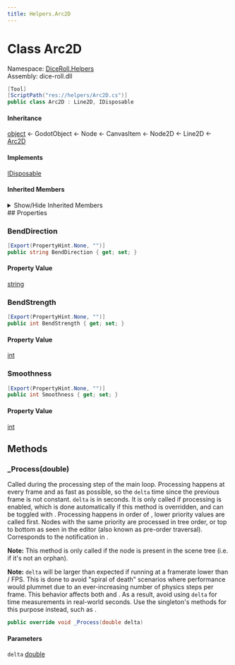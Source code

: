 ```yaml
---
title: Helpers.Arc2D
---
```


# <a id="DiceRoll_Helpers_Arc2D"></a> Class Arc2D

Namespace: [DiceRoll.Helpers](DiceRoll.Helpers.md)  
Assembly: dice\-roll.dll  

```csharp
[Tool]
[ScriptPath("res://helpers/Arc2D.cs")]
public class Arc2D : Line2D, IDisposable
```

#### Inheritance

[object](https://learn.microsoft.com/dotnet/api/system.object) ← 
GodotObject ← 
Node ← 
CanvasItem ← 
Node2D ← 
Line2D ← 
[Arc2D](DiceRoll.Helpers.Arc2D.md)

#### Implements

[IDisposable](https://learn.microsoft.com/dotnet/api/system.idisposable)

#### Inherited Members

<details>
<summary>Show/Hide Inherited Members</summary>

Line2D.SetPointPosition\(int, Vector2\),   
Line2D.GetPointPosition\(int\),   
Line2D.GetPointCount\(\),   
Line2D.AddPoint\(Vector2, int\),   
Line2D.RemovePoint\(int\),   
Line2D.ClearPoints\(\),   
Line2D.InvokeGodotClassMethod\(in godot\_string\_name, NativeVariantPtrArgs, out godot\_variant\),   
Line2D.HasGodotClassMethod\(in godot\_string\_name\),   
Line2D.HasGodotClassSignal\(in godot\_string\_name\),   
Line2D.Points,   
Line2D.Closed,   
Line2D.Width,   
Line2D.WidthCurve,   
Line2D.DefaultColor,   
Line2D.Gradient,   
Line2D.Texture,   
Line2D.TextureMode,   
Line2D.JointMode,   
Line2D.BeginCapMode,   
Line2D.EndCapMode,   
Line2D.SharpLimit,   
Line2D.RoundPrecision,   
Line2D.Antialiased,   
Node2D.Rotate\(float\),   
Node2D.MoveLocalX\(float, bool\),   
Node2D.MoveLocalY\(float, bool\),   
Node2D.Translate\(Vector2\),   
Node2D.GlobalTranslate\(Vector2\),   
Node2D.ApplyScale\(Vector2\),   
Node2D.LookAt\(Vector2\),   
Node2D.GetAngleTo\(Vector2\),   
Node2D.ToLocal\(Vector2\),   
Node2D.ToGlobal\(Vector2\),   
Node2D.GetRelativeTransformToParent\(Node\),   
Node2D.InvokeGodotClassMethod\(in godot\_string\_name, NativeVariantPtrArgs, out godot\_variant\),   
Node2D.HasGodotClassMethod\(in godot\_string\_name\),   
Node2D.HasGodotClassSignal\(in godot\_string\_name\),   
Node2D.Position,   
Node2D.Rotation,   
Node2D.RotationDegrees,   
Node2D.Scale,   
Node2D.Skew,   
Node2D.Transform,   
Node2D.GlobalPosition,   
Node2D.GlobalRotation,   
Node2D.GlobalRotationDegrees,   
Node2D.GlobalScale,   
Node2D.GlobalSkew,   
Node2D.GlobalTransform,   
CanvasItem.NotificationTransformChanged,   
CanvasItem.NotificationLocalTransformChanged,   
CanvasItem.NotificationDraw,   
CanvasItem.NotificationVisibilityChanged,   
CanvasItem.NotificationEnterCanvas,   
CanvasItem.NotificationExitCanvas,   
CanvasItem.NotificationWorld2DChanged,   
CanvasItem.\_Draw\(\),   
CanvasItem.GetCanvasItem\(\),   
CanvasItem.IsVisibleInTree\(\),   
CanvasItem.Show\(\),   
CanvasItem.Hide\(\),   
CanvasItem.QueueRedraw\(\),   
CanvasItem.MoveToFront\(\),   
CanvasItem.DrawLine\(Vector2, Vector2, Color, float, bool\),   
CanvasItem.DrawDashedLine\(Vector2, Vector2, Color, float, float, bool, bool\),   
CanvasItem.DrawPolyline\(Vector2\[\], Color, float, bool\),   
CanvasItem.DrawPolyline\(ReadOnlySpan\<Vector2\>, Color, float, bool\),   
CanvasItem.DrawPolylineColors\(Vector2\[\], Color\[\], float, bool\),   
CanvasItem.DrawPolylineColors\(ReadOnlySpan\<Vector2\>, ReadOnlySpan\<Color\>, float, bool\),   
CanvasItem.DrawArc\(Vector2, float, float, float, int, Color, float, bool\),   
CanvasItem.DrawMultiline\(Vector2\[\], Color, float, bool\),   
CanvasItem.DrawMultiline\(ReadOnlySpan\<Vector2\>, Color, float, bool\),   
CanvasItem.DrawMultilineColors\(Vector2\[\], Color\[\], float, bool\),   
CanvasItem.DrawMultilineColors\(ReadOnlySpan\<Vector2\>, ReadOnlySpan\<Color\>, float, bool\),   
CanvasItem.DrawRect\(Rect2, Color, bool, float, bool\),   
CanvasItem.DrawCircle\(Vector2, float, Color, bool, float, bool\),   
CanvasItem.DrawTexture\(Texture2D, Vector2, Color?\),   
CanvasItem.DrawTextureRect\(Texture2D, Rect2, bool, Color?, bool\),   
CanvasItem.DrawTextureRectRegion\(Texture2D, Rect2, Rect2, Color?, bool, bool\),   
CanvasItem.DrawMsdfTextureRectRegion\(Texture2D, Rect2, Rect2, Color?, double, double, double\),   
CanvasItem.DrawLcdTextureRectRegion\(Texture2D, Rect2, Rect2, Color?\),   
CanvasItem.DrawStyleBox\(StyleBox, Rect2\),   
CanvasItem.DrawPrimitive\(Vector2\[\], Color\[\], Vector2\[\], Texture2D\),   
CanvasItem.DrawPrimitive\(ReadOnlySpan\<Vector2\>, ReadOnlySpan\<Color\>, ReadOnlySpan\<Vector2\>, Texture2D\),   
CanvasItem.DrawPolygon\(Vector2\[\], Color\[\], Vector2\[\], Texture2D\),   
CanvasItem.DrawPolygon\(ReadOnlySpan\<Vector2\>, ReadOnlySpan\<Color\>, ReadOnlySpan\<Vector2\>, Texture2D\),   
CanvasItem.DrawColoredPolygon\(Vector2\[\], Color, Vector2\[\], Texture2D\),   
CanvasItem.DrawColoredPolygon\(ReadOnlySpan\<Vector2\>, Color, ReadOnlySpan\<Vector2\>, Texture2D\),   
CanvasItem.DrawString\(Font, Vector2, string, HorizontalAlignment, float, int, Color?, TextServer.JustificationFlag, TextServer.Direction, TextServer.Orientation\),   
CanvasItem.DrawMultilineString\(Font, Vector2, string, HorizontalAlignment, float, int, int, Color?, TextServer.LineBreakFlag, TextServer.JustificationFlag, TextServer.Direction, TextServer.Orientation\),   
CanvasItem.DrawStringOutline\(Font, Vector2, string, HorizontalAlignment, float, int, int, Color?, TextServer.JustificationFlag, TextServer.Direction, TextServer.Orientation\),   
CanvasItem.DrawMultilineStringOutline\(Font, Vector2, string, HorizontalAlignment, float, int, int, int, Color?, TextServer.LineBreakFlag, TextServer.JustificationFlag, TextServer.Direction, TextServer.Orientation\),   
CanvasItem.DrawChar\(Font, Vector2, string, int, Color?\),   
CanvasItem.DrawCharOutline\(Font, Vector2, string, int, int, Color?\),   
CanvasItem.DrawMesh\(Mesh, Texture2D, Transform2D?, Color?\),   
CanvasItem.DrawMultimesh\(MultiMesh, Texture2D\),   
CanvasItem.DrawSetTransform\(Vector2, float, Vector2?\),   
CanvasItem.DrawSetTransformMatrix\(Transform2D\),   
CanvasItem.DrawAnimationSlice\(double, double, double, double\),   
CanvasItem.DrawEndAnimation\(\),   
CanvasItem.GetTransform\(\),   
CanvasItem.GetGlobalTransform\(\),   
CanvasItem.GetGlobalTransformWithCanvas\(\),   
CanvasItem.GetViewportTransform\(\),   
CanvasItem.GetViewportRect\(\),   
CanvasItem.GetCanvasTransform\(\),   
CanvasItem.GetScreenTransform\(\),   
CanvasItem.GetLocalMousePosition\(\),   
CanvasItem.GetGlobalMousePosition\(\),   
CanvasItem.GetCanvas\(\),   
CanvasItem.GetCanvasLayerNode\(\),   
CanvasItem.GetWorld2D\(\),   
CanvasItem.SetNotifyLocalTransform\(bool\),   
CanvasItem.IsLocalTransformNotificationEnabled\(\),   
CanvasItem.SetNotifyTransform\(bool\),   
CanvasItem.IsTransformNotificationEnabled\(\),   
CanvasItem.ForceUpdateTransform\(\),   
CanvasItem.MakeCanvasPositionLocal\(Vector2\),   
CanvasItem.MakeInputLocal\(InputEvent\),   
CanvasItem.SetVisibilityLayerBit\(uint, bool\),   
CanvasItem.GetVisibilityLayerBit\(uint\),   
CanvasItem.EmitSignalDraw\(\),   
CanvasItem.EmitSignalVisibilityChanged\(\),   
CanvasItem.EmitSignalHidden\(\),   
CanvasItem.EmitSignalItemRectChanged\(\),   
CanvasItem.InvokeGodotClassMethod\(in godot\_string\_name, NativeVariantPtrArgs, out godot\_variant\),   
CanvasItem.HasGodotClassMethod\(in godot\_string\_name\),   
CanvasItem.HasGodotClassSignal\(in godot\_string\_name\),   
CanvasItem.Visible,   
CanvasItem.Modulate,   
CanvasItem.SelfModulate,   
CanvasItem.ShowBehindParent,   
CanvasItem.TopLevel,   
CanvasItem.ClipChildren,   
CanvasItem.LightMask,   
CanvasItem.VisibilityLayer,   
CanvasItem.ZIndex,   
CanvasItem.ZAsRelative,   
CanvasItem.YSortEnabled,   
CanvasItem.TextureFilter,   
CanvasItem.TextureRepeat,   
CanvasItem.Material,   
CanvasItem.UseParentMaterial,   
CanvasItem.Draw,   
CanvasItem.VisibilityChanged,   
CanvasItem.Hidden,   
CanvasItem.ItemRectChanged,   
Node.NotificationEnterTree,   
Node.NotificationExitTree,   
Node.NotificationMovedInParent,   
Node.NotificationReady,   
Node.NotificationPaused,   
Node.NotificationUnpaused,   
Node.NotificationPhysicsProcess,   
Node.NotificationProcess,   
Node.NotificationParented,   
Node.NotificationUnparented,   
Node.NotificationSceneInstantiated,   
Node.NotificationDragBegin,   
Node.NotificationDragEnd,   
Node.NotificationPathRenamed,   
Node.NotificationChildOrderChanged,   
Node.NotificationInternalProcess,   
Node.NotificationInternalPhysicsProcess,   
Node.NotificationPostEnterTree,   
Node.NotificationDisabled,   
Node.NotificationEnabled,   
Node.NotificationResetPhysicsInterpolation,   
Node.NotificationEditorPreSave,   
Node.NotificationEditorPostSave,   
Node.NotificationWMMouseEnter,   
Node.NotificationWMMouseExit,   
Node.NotificationWMWindowFocusIn,   
Node.NotificationWMWindowFocusOut,   
Node.NotificationWMCloseRequest,   
Node.NotificationWMGoBackRequest,   
Node.NotificationWMSizeChanged,   
Node.NotificationWMDpiChange,   
Node.NotificationVpMouseEnter,   
Node.NotificationVpMouseExit,   
Node.NotificationOsMemoryWarning,   
Node.NotificationTranslationChanged,   
Node.NotificationWMAbout,   
Node.NotificationCrash,   
Node.NotificationOsImeUpdate,   
Node.NotificationApplicationResumed,   
Node.NotificationApplicationPaused,   
Node.NotificationApplicationFocusIn,   
Node.NotificationApplicationFocusOut,   
Node.NotificationTextServerChanged,   
Node.GetNode\<T\>\(NodePath\),   
Node.GetNodeOrNull\<T\>\(NodePath\),   
Node.GetChild\<T\>\(int, bool\),   
Node.GetChildOrNull\<T\>\(int, bool\),   
Node.GetOwner\<T\>\(\),   
Node.GetOwnerOrNull\<T\>\(\),   
Node.GetParent\<T\>\(\),   
Node.GetParentOrNull\<T\>\(\),   
Node.\_EnterTree\(\),   
Node.\_ExitTree\(\),   
Node.\_GetConfigurationWarnings\(\),   
Node.\_Input\(InputEvent\),   
Node.\_PhysicsProcess\(double\),   
Node.\_Process\(double\),   
Node.\_Ready\(\),   
Node.\_ShortcutInput\(InputEvent\),   
Node.\_UnhandledInput\(InputEvent\),   
Node.\_UnhandledKeyInput\(InputEvent\),   
Node.PrintOrphanNodes\(\),   
Node.AddSibling\(Node, bool\),   
Node.AddChild\(Node, bool, Node.InternalMode\),   
Node.RemoveChild\(Node\),   
Node.Reparent\(Node, bool\),   
Node.GetChildCount\(bool\),   
Node.GetChildren\(bool\),   
Node.GetChild\(int, bool\),   
Node.HasNode\(NodePath\),   
Node.GetNode\(NodePath\),   
Node.GetNodeOrNull\(NodePath\),   
Node.GetParent\(\),   
Node.FindChild\(string, bool, bool\),   
Node.FindChildren\(string, string, bool, bool\),   
Node.FindParent\(string\),   
Node.HasNodeAndResource\(NodePath\),   
Node.GetNodeAndResource\(NodePath\),   
Node.IsInsideTree\(\),   
Node.IsPartOfEditedScene\(\),   
Node.IsAncestorOf\(Node\),   
Node.IsGreaterThan\(Node\),   
Node.GetPath\(\),   
Node.GetPathTo\(Node, bool\),   
Node.AddToGroup\(StringName, bool\),   
Node.RemoveFromGroup\(StringName\),   
Node.IsInGroup\(StringName\),   
Node.MoveChild\(Node, int\),   
Node.GetGroups\(\),   
Node.GetIndex\(bool\),   
Node.PrintTree\(\),   
Node.PrintTreePretty\(\),   
Node.GetTreeString\(\),   
Node.GetTreeStringPretty\(\),   
Node.PropagateNotification\(int\),   
Node.PropagateCall\(StringName, Array, bool\),   
Node.SetPhysicsProcess\(bool\),   
Node.GetPhysicsProcessDeltaTime\(\),   
Node.IsPhysicsProcessing\(\),   
Node.GetProcessDeltaTime\(\),   
Node.SetProcess\(bool\),   
Node.IsProcessing\(\),   
Node.SetProcessInput\(bool\),   
Node.IsProcessingInput\(\),   
Node.SetProcessShortcutInput\(bool\),   
Node.IsProcessingShortcutInput\(\),   
Node.SetProcessUnhandledInput\(bool\),   
Node.IsProcessingUnhandledInput\(\),   
Node.SetProcessUnhandledKeyInput\(bool\),   
Node.IsProcessingUnhandledKeyInput\(\),   
Node.CanProcess\(\),   
Node.SetDisplayFolded\(bool\),   
Node.IsDisplayedFolded\(\),   
Node.SetProcessInternal\(bool\),   
Node.IsProcessingInternal\(\),   
Node.SetPhysicsProcessInternal\(bool\),   
Node.IsPhysicsProcessingInternal\(\),   
Node.IsPhysicsInterpolated\(\),   
Node.IsPhysicsInterpolatedAndEnabled\(\),   
Node.ResetPhysicsInterpolation\(\),   
Node.SetTranslationDomainInherited\(\),   
Node.GetWindow\(\),   
Node.GetLastExclusiveWindow\(\),   
Node.GetTree\(\),   
Node.CreateTween\(\),   
Node.Duplicate\(int\),   
Node.ReplaceBy\(Node, bool\),   
Node.SetSceneInstanceLoadPlaceholder\(bool\),   
Node.GetSceneInstanceLoadPlaceholder\(\),   
Node.SetEditableInstance\(Node, bool\),   
Node.IsEditableInstance\(Node\),   
Node.GetViewport\(\),   
Node.QueueFree\(\),   
Node.RequestReady\(\),   
Node.IsNodeReady\(\),   
Node.SetMultiplayerAuthority\(int, bool\),   
Node.GetMultiplayerAuthority\(\),   
Node.IsMultiplayerAuthority\(\),   
Node.RpcConfig\(StringName, Variant\),   
Node.GetRpcConfig\(\),   
Node.Atr\(string, StringName\),   
Node.AtrN\(string, StringName, int, StringName\),   
Node.Rpc\(StringName, params Variant\[\]\),   
Node.Rpc\(StringName, ReadOnlySpan\<Variant\>\),   
Node.RpcId\(long, StringName, params Variant\[\]\),   
Node.RpcId\(long, StringName, ReadOnlySpan\<Variant\>\),   
Node.UpdateConfigurationWarnings\(\),   
Node.CallDeferredThreadGroup\(StringName, params Variant\[\]\),   
Node.CallDeferredThreadGroup\(StringName, ReadOnlySpan\<Variant\>\),   
Node.SetDeferredThreadGroup\(StringName, Variant\),   
Node.NotifyDeferredThreadGroup\(int\),   
Node.CallThreadSafe\(StringName, params Variant\[\]\),   
Node.CallThreadSafe\(StringName, ReadOnlySpan\<Variant\>\),   
Node.SetThreadSafe\(StringName, Variant\),   
Node.NotifyThreadSafe\(int\),   
Node.EmitSignalReady\(\),   
Node.EmitSignalRenamed\(\),   
Node.EmitSignalTreeEntered\(\),   
Node.EmitSignalTreeExiting\(\),   
Node.EmitSignalTreeExited\(\),   
Node.EmitSignalChildEnteredTree\(Node\),   
Node.EmitSignalChildExitingTree\(Node\),   
Node.EmitSignalChildOrderChanged\(\),   
Node.EmitSignalReplacingBy\(Node\),   
Node.EmitSignalEditorDescriptionChanged\(Node\),   
Node.EmitSignalEditorStateChanged\(\),   
Node.InvokeGodotClassMethod\(in godot\_string\_name, NativeVariantPtrArgs, out godot\_variant\),   
Node.HasGodotClassMethod\(in godot\_string\_name\),   
Node.HasGodotClassSignal\(in godot\_string\_name\),   
Node.Name,   
Node.UniqueNameInOwner,   
Node.SceneFilePath,   
Node.Owner,   
Node.Multiplayer,   
Node.ProcessMode,   
Node.ProcessPriority,   
Node.ProcessPhysicsPriority,   
Node.ProcessThreadGroup,   
Node.ProcessThreadGroupOrder,   
Node.ProcessThreadMessages,   
Node.PhysicsInterpolationMode,   
Node.AutoTranslateMode,   
Node.EditorDescription,   
Node.Ready,   
Node.Renamed,   
Node.TreeEntered,   
Node.TreeExiting,   
Node.TreeExited,   
Node.ChildEnteredTree,   
Node.ChildExitingTree,   
Node.ChildOrderChanged,   
Node.ReplacingBy,   
Node.EditorDescriptionChanged,   
Node.EditorStateChanged,   
GodotObject.NotificationPostinitialize,   
GodotObject.NotificationPredelete,   
GodotObject.NotificationExtensionReloaded,   
GodotObject.InstanceFromId\(ulong\),   
GodotObject.IsInstanceIdValid\(ulong\),   
GodotObject.IsInstanceValid\(GodotObject?\),   
GodotObject.WeakRef\(GodotObject?\),   
GodotObject.Dispose\(\),   
GodotObject.Dispose\(bool\),   
GodotObject.ToString\(\),   
GodotObject.ToSignal\(GodotObject, StringName\),   
GodotObject.\_Get\(StringName\),   
GodotObject.\_GetPropertyList\(\),   
GodotObject.\_IterGet\(Variant\),   
GodotObject.\_IterInit\(Array\),   
GodotObject.\_IterNext\(Array\),   
GodotObject.\_Notification\(int\),   
GodotObject.\_PropertyCanRevert\(StringName\),   
GodotObject.\_PropertyGetRevert\(StringName\),   
GodotObject.\_Set\(StringName, Variant\),   
GodotObject.\_ValidateProperty\(Dictionary\),   
GodotObject.Free\(\),   
GodotObject.GetClass\(\),   
GodotObject.IsClass\(string\),   
GodotObject.Set\(StringName, Variant\),   
GodotObject.Get\(StringName\),   
GodotObject.SetIndexed\(NodePath, Variant\),   
GodotObject.GetIndexed\(NodePath\),   
GodotObject.GetPropertyList\(\),   
GodotObject.GetMethodList\(\),   
GodotObject.PropertyCanRevert\(StringName\),   
GodotObject.PropertyGetRevert\(StringName\),   
GodotObject.Notification\(int, bool\),   
GodotObject.GetInstanceId\(\),   
GodotObject.SetScript\(Variant\),   
GodotObject.GetScript\(\),   
GodotObject.SetMeta\(StringName, Variant\),   
GodotObject.RemoveMeta\(StringName\),   
GodotObject.GetMeta\(StringName, Variant\),   
GodotObject.HasMeta\(StringName\),   
GodotObject.GetMetaList\(\),   
GodotObject.AddUserSignal\(string, Array\),   
GodotObject.HasUserSignal\(StringName\),   
GodotObject.RemoveUserSignal\(StringName\),   
GodotObject.EmitSignal\(StringName, params Variant\[\]\),   
GodotObject.EmitSignal\(StringName, ReadOnlySpan\<Variant\>\),   
GodotObject.Call\(StringName, params Variant\[\]\),   
GodotObject.Call\(StringName, ReadOnlySpan\<Variant\>\),   
GodotObject.CallDeferred\(StringName, params Variant\[\]\),   
GodotObject.CallDeferred\(StringName, ReadOnlySpan\<Variant\>\),   
GodotObject.SetDeferred\(StringName, Variant\),   
GodotObject.Callv\(StringName, Array\),   
GodotObject.HasMethod\(StringName\),   
GodotObject.GetMethodArgumentCount\(StringName\),   
GodotObject.HasSignal\(StringName\),   
GodotObject.GetSignalList\(\),   
GodotObject.GetSignalConnectionList\(StringName\),   
GodotObject.GetIncomingConnections\(\),   
GodotObject.Connect\(StringName, Callable, uint\),   
GodotObject.Disconnect\(StringName, Callable\),   
GodotObject.IsConnected\(StringName, Callable\),   
GodotObject.HasConnections\(StringName\),   
GodotObject.SetBlockSignals\(bool\),   
GodotObject.IsBlockingSignals\(\),   
GodotObject.NotifyPropertyListChanged\(\),   
GodotObject.SetMessageTranslation\(bool\),   
GodotObject.CanTranslateMessages\(\),   
GodotObject.Tr\(StringName, StringName\),   
GodotObject.TrN\(StringName, StringName, int, StringName\),   
GodotObject.GetTranslationDomain\(\),   
GodotObject.SetTranslationDomain\(StringName\),   
GodotObject.IsQueuedForDeletion\(\),   
GodotObject.CancelFree\(\),   
GodotObject.EmitSignalScriptChanged\(\),   
GodotObject.EmitSignalPropertyListChanged\(\),   
GodotObject.InvokeGodotClassMethod\(in godot\_string\_name, NativeVariantPtrArgs, out godot\_variant\),   
GodotObject.HasGodotClassMethod\(in godot\_string\_name\),   
GodotObject.HasGodotClassSignal\(in godot\_string\_name\),   
GodotObject.NativeInstance,   
GodotObject.ScriptChanged,   
GodotObject.PropertyListChanged,   
[object.Equals\(object?\)](https://learn.microsoft.com/dotnet/api/system.object.equals\#system\-object\-equals\(system\-object\)),   
[object.Equals\(object?, object?\)](https://learn.microsoft.com/dotnet/api/system.object.equals\#system\-object\-equals\(system\-object\-system\-object\)),   
[object.GetHashCode\(\)](https://learn.microsoft.com/dotnet/api/system.object.gethashcode),   
[object.GetType\(\)](https://learn.microsoft.com/dotnet/api/system.object.gettype),   
[object.MemberwiseClone\(\)](https://learn.microsoft.com/dotnet/api/system.object.memberwiseclone),   
[object.ReferenceEquals\(object?, object?\)](https://learn.microsoft.com/dotnet/api/system.object.referenceequals),   
[object.ToString\(\)](https://learn.microsoft.com/dotnet/api/system.object.tostring)

</details>
## Properties

### <a id="DiceRoll_Helpers_Arc2D_BendDirection"></a> BendDirection

```csharp
[Export(PropertyHint.None, "")]
public string BendDirection { get; set; }
```

#### Property Value

 [string](https://learn.microsoft.com/dotnet/api/system.string)

### <a id="DiceRoll_Helpers_Arc2D_BendStrength"></a> BendStrength

```csharp
[Export(PropertyHint.None, "")]
public int BendStrength { get; set; }
```

#### Property Value

 [int](https://learn.microsoft.com/dotnet/api/system.int32)

### <a id="DiceRoll_Helpers_Arc2D_Smoothness"></a> Smoothness

```csharp
[Export(PropertyHint.None, "")]
public int Smoothness { get; set; }
```

#### Property Value

 [int](https://learn.microsoft.com/dotnet/api/system.int32)

## Methods

### <a id="DiceRoll_Helpers_Arc2D__Process_System_Double_"></a> \_Process\(double\)

Called during the processing step of the main loop. Processing happens at every frame and as fast as possible, so the <code class="paramref">delta</code> time since the previous frame is not constant. <code class="paramref">delta</code> is in seconds.
It is only called if processing is enabled, which is done automatically if this method is overridden, and can be toggled with <xref href="Godot.Node.SetProcess(System.Boolean)" data-throw-if-not-resolved="false"></xref>.
Processing happens in order of <xref href="Godot.Node.ProcessPriority" data-throw-if-not-resolved="false"></xref>, lower priority values are called first. Nodes with the same priority are processed in tree order, or top to bottom as seen in the editor (also known as pre-order traversal).
Corresponds to the <xref href="Godot.Node.NotificationProcess" data-throw-if-not-resolved="false"></xref> notification in <xref href="Godot.GodotObject._Notification(System.Int32)" data-throw-if-not-resolved="false"></xref>.

  <b>Note:</b> This method is only called if the node is present in the scene tree (i.e. if it's not an orphan).

  <b>Note:</b>
  <code class="paramref">delta</code> will be larger than expected if running at a framerate lower than <xref href="Godot.Engine.PhysicsTicksPerSecond" data-throw-if-not-resolved="false"></xref> / <xref href="Godot.Engine.MaxPhysicsStepsPerFrame" data-throw-if-not-resolved="false"></xref> FPS. This is done to avoid "spiral of death" scenarios where performance would plummet due to an ever-increasing number of physics steps per frame. This behavior affects both <xref href="Godot.Node._Process(System.Double)" data-throw-if-not-resolved="false"></xref> and <xref href="Godot.Node._PhysicsProcess(System.Double)" data-throw-if-not-resolved="false"></xref>. As a result, avoid using <code class="paramref">delta</code> for time measurements in real-world seconds. Use the <xref href="Godot.Time" data-throw-if-not-resolved="false"></xref> singleton's methods for this purpose instead, such as <xref href="Godot.Time.GetTicksUsec" data-throw-if-not-resolved="false"></xref>.

```csharp
public override void _Process(double delta)
```

#### Parameters

`delta` [double](https://learn.microsoft.com/dotnet/api/system.double)


